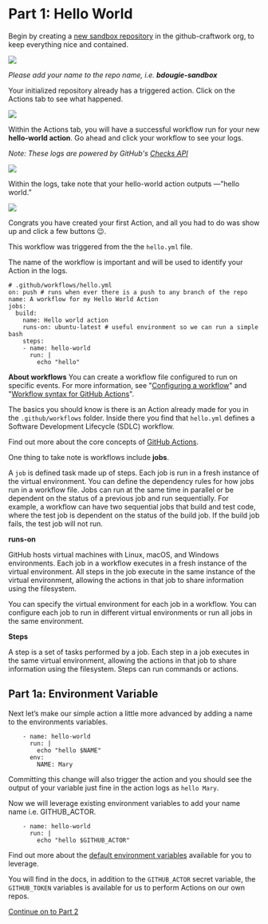 
# Part 1: Hello World

Begin by creating a [new sandbox repository](https://github.com/organizations/github-craftwork/repositories/new) in the github-craftwork org, to keep everything nice and contained. 

![](https://paper-attachments.dropbox.com/s_CDDCC4EC3C7C8C14E8A73684CA9909721C965A1258B4380D90B28E1A4E030470_1570058137257_Screenshot+2019-10-02+16.12.56.png)


_Please add your name to the repo name, i.e. **bdougie-sandbox**_

Your initialized repository already has a triggered action. Click on the Actions tab to see what happened. 

![](https://paper-attachments.dropbox.com/s_CDDCC4EC3C7C8C14E8A73684CA9909721C965A1258B4380D90B28E1A4E030470_1568391143385_Screenshot+2019-09-13+09.12.12.png)


Within the Actions tab, you will have a successful workflow run for your new **hello-world action**. Go ahead and click your workflow to see your logs. 

_Note: These logs are powered by GitHub's [Checks API](https://developer.github.com/v3/checks/)_

![](https://paper-attachments.dropbox.com/s_CDDCC4EC3C7C8C14E8A73684CA9909721C965A1258B4380D90B28E1A4E030470_1570058201382_Screenshot+2019-10-02+16.16.33.png)


Within the logs, take note that your hello-world action outputs —”hello world.” 


![](https://paper-attachments.dropbox.com/s_CDDCC4EC3C7C8C14E8A73684CA9909721C965A1258B4380D90B28E1A4E030470_1568391516459_Screenshot+2019-09-13+09.18.30.png)


Congrats you have created your first Action, and all you had to do was show up and click a few buttons 😉.

This workflow was triggered from the the `hello.yml` file. 

The name of the workflow is important and will be used to identify your Action in the logs.


    # .github/workflows/hello.yml
    on: push # runs when ever there is a push to any branch of the repo
    name: A workflow for my Hello World Action
    jobs:
      build:
        name: Hello world action
        runs-on: ubuntu-latest # useful environment so we can run a simple bash    
        steps:
        - name: hello-world
          run: |
            echo "hello"

**About workflows** 
You can create a workflow file configured to run on specific events. For more information, see "[Configuring a workflow](https://help.github.com/en/articles/configuring-a-workflow)" and "[Workflow syntax for GitHub Actions](https://help.github.com/en/articles/workflow-syntax-for-github-actions)".

The basics you should know is there is an Action already made for you in the `.github/workflows` folder. Inside there you find that  `hello.yml` defines a Software Development Lifecycle (SDLC) workflow. 

Find out more about the core concepts of [GitHub Actions](https://help.github.com/en/articles/about-github-actions#core-concepts-for-github-actions).

One thing to take note is workflows include **jobs**.

A `job` is defined task made up of steps. Each job is run in a fresh instance of the virtual environment. You can define the dependency rules for how jobs run in a workflow file. Jobs can run at the same time in parallel or be dependent on the status of a previous job and run sequentially. For example, a workflow can have two sequential jobs that build and test code, where the test job is dependent on the status of the build job. If the build job fails, the test job will not run.

**runs-on**

GitHub hosts virtual machines with Linux, macOS, and Windows environments. Each job in a workflow executes in a fresh instance of the virtual environment. All steps in the job execute in the same instance of the virtual environment, allowing the actions in that job to share information using the filesystem.

You can specify the virtual environment for each job in a workflow. You can configure each job to run in different virtual environments or run all jobs in the same environment.

**Steps**

A step is a set of tasks performed by a job. Each step in a job executes in the same virtual environment, allowing the actions in that job to share information using the filesystem. Steps can run commands or actions.

## Part 1a: Environment Variable

Next let’s make our simple action a little more advanced by adding a name to the environments variables.


        - name: hello-world
          run: |
            echo "hello $NAME"
          env:
            NAME: Mary


Committing this change will also trigger the action and you should see the output of your variable just fine in the action logs as `hello Mary`. 

Now we will leverage existing environment variables to add your name name 
i.e. GITHUB_ACTOR.


        - name: hello-world
          run: |
            echo "hello $GITHUB_ACTOR"

Find out more about the [default environment variables](https://help.github.com/en/articles/virtual-environments-for-github-actions#default-environment-variables) available for you to leverage. 

You will find in the docs, in addition to the `GITHUB_ACTOR` secret variable, the `GITHUB_TOKEN` variables is available for us to perform Actions on our own repos.

[Continue on to Part 2](part2-issues.md)
